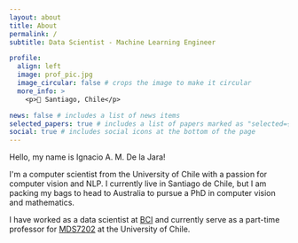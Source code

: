 ```yaml
---
layout: about
title: About
permalink: /
subtitle: Data Scientist - Machine Learning Engineer

profile:
  align: left
  image: prof_pic.jpg
  image_circular: false # crops the image to make it circular
  more_info: >
    <p>📍 Santiago, Chile</p>

news: false # includes a list of news items
selected_papers: true # includes a list of papers marked as "selected={true}"
social: true # includes social icons at the bottom of the page
---
```


Hello, my name is Ignacio A. M. De la Jara!

I'm a computer scientist from the University of Chile with a passion for computer vision and NLP. I currently live in Santiago de Chile, but I am packing my bags to head to Australia to pursue a PhD in computer vision and mathematics.

I have worked as a data scientist at [BCI](https://www.bci.cl/) and currently serve as a part-time professor for [MDS7202](https://github.com/MDS7202/MDS7202) at the University of Chile.

